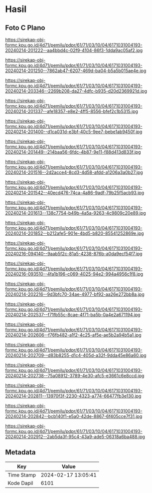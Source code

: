 # Hasil

## Foto C Plano

https://sirekap-obj-formc.kpu.go.id/4d71/pemilu/pdpr/61/71/03/10/04/6171031004193-20240214-201222--aa4bbd4c-02f9-4104-86f3-1dda9ac05af2.jpg

https://sirekap-obj-formc.kpu.go.id/4d71/pemilu/pdpr/61/71/03/10/04/6171031004193-20240214-201250--7862ab47-6207-469d-ba04-b5a5b015ae4e.jpg

https://sirekap-obj-formc.kpu.go.id/4d71/pemilu/pdpr/61/71/03/10/04/6171031004193-20240214-203346--2269b208-da27-4dfc-b935-d20d2369921d.jpg

https://sirekap-obj-formc.kpu.go.id/4d71/pemilu/pdpr/61/71/03/10/04/6171031004193-20240214-201337--afe18357-e8e2-4ff5-8556-bfef2c1b5315.jpg

https://sirekap-obj-formc.kpu.go.id/4d71/pemilu/pdpr/61/71/03/10/04/6171031004193-20240214-201400--d1ca031d-e3bf-40c5-9ee7-bebe1ab9450f.jpg

https://sirekap-obj-formc.kpu.go.id/4d71/pemilu/pdpr/61/71/03/10/04/6171031004193-20240214-201449--214baa56-6fdc-4b87-9e11-f88d413d833f.jpg

https://sirekap-obj-formc.kpu.go.id/4d71/pemilu/pdpr/61/71/03/10/04/6171031004193-20240214-201516--2d2acce4-8cd3-4d58-afdd-a1206a3a0b27.jpg

https://sirekap-obj-formc.kpu.go.id/4d71/pemilu/pdpr/61/71/03/10/04/6171031004193-20240214-201542--40ecd476-74ca-4a86-9adf-79b25f5acb93.jpg

https://sirekap-obj-formc.kpu.go.id/4d71/pemilu/pdpr/61/71/03/10/04/6171031004193-20240214-201613--138c7754-b49b-4a5a-9263-4c9809c20e89.jpg

https://sirekap-obj-formc.kpu.go.id/4d71/pemilu/pdpr/61/71/03/10/04/6171031004193-20240214-201852--b212afe5-901e-4bd5-b820-85541252869e.jpg

https://sirekap-obj-formc.kpu.go.id/4d71/pemilu/pdpr/61/71/03/10/04/6171031004193-20240216-094140--9aab5f2c-81a5-4238-876b-a0da9ecf54f7.jpg

https://sirekap-obj-formc.kpu.go.id/4d71/pemilu/pdpr/61/71/03/10/04/6171031004193-20240216-093510--4fa1b196-c069-4025-94e2-994a4956c1f8.jpg

https://sirekap-obj-formc.kpu.go.id/4d71/pemilu/pdpr/61/71/03/10/04/6171031004193-20240214-202216--9d3bfc70-34ae-4977-bf92-aa26e272bb8a.jpg

https://sirekap-obj-formc.kpu.go.id/4d71/pemilu/pdpr/61/71/03/10/04/6171031004193-20240214-202537--f71fb55c-8cae-4f71-ba5b-0a4e2a671194.jpg

https://sirekap-obj-formc.kpu.go.id/4d71/pemilu/pdpr/61/71/03/10/04/6171031004193-20240214-202606--f76fb482-a1f2-4c25-af5e-ae5b2a94b5a1.jpg

https://sirekap-obj-formc.kpu.go.id/4d71/pemilu/pdpr/61/71/03/10/04/6171031004193-20240214-202709--d83b8255-d1c4-405d-a32f-9dda45e86a60.jpg

https://sirekap-obj-formc.kpu.go.id/4d71/pemilu/pdpr/61/71/03/10/04/6171031004193-20240214-202738--75a08912-3789-4e30-afc5-e3661c6e8ccd.jpg

https://sirekap-obj-formc.kpu.go.id/4d71/pemilu/pdpr/61/71/03/10/04/6171031004193-20240214-202811--13970f3f-2230-4323-a774-66477fb3e130.jpg

https://sirekap-obj-formc.kpu.go.id/4d71/pemilu/pdpr/61/71/03/10/04/6171031004193-20240214-202842--bcb140f1-e5a0-42de-8867-6f405cce7f31.jpg

https://sirekap-obj-formc.kpu.go.id/4d71/pemilu/pdpr/61/71/03/10/04/6171031004193-20240214-202912--2ab5da3f-95c4-43a9-ade5-06318a6ba488.jpg


## Metadata

| Key        | Value               |
| ---------- | ------------------- |
| Time Stamp | 2024-02-17 13:05:41 |
| Kode Dapil | 6101                |




